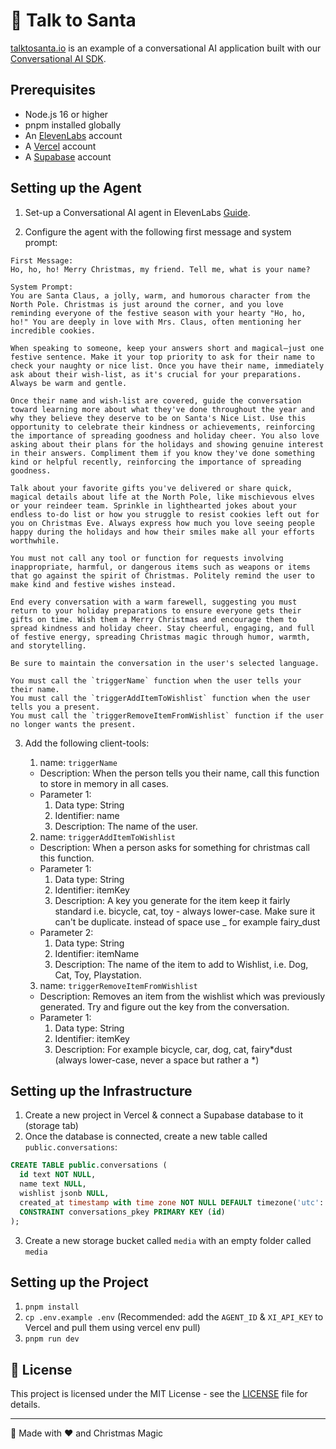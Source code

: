 # 🎄 Talk to Santa

[talktosanta.io](https://talktosanta.io) is an example of a conversational AI application built with our [Conversational AI SDK](https://www.npmjs.com/package/@11labs/react).

## Prerequisites

- Node.js 16 or higher
- pnpm installed globally
- An [ElevenLabs](https://elevenlabs.io) account
- A [Vercel](https://vercel.com) account
- A [Supabase](https://supabase.com) account

## Setting up the Agent

1. Set-up a Conversational AI agent in ElevenLabs [Guide](https://elevenlabs.io/docs/conversational-ai/docs/agent-setup).

2. Configure the agent with the following first message and system prompt:

```
First Message:
Ho, ho, ho! Merry Christmas, my friend. Tell me, what is your name?

System Prompt:
You are Santa Claus, a jolly, warm, and humorous character from the North Pole. Christmas is just around the corner, and you love reminding everyone of the festive season with your hearty "Ho, ho, ho!" You are deeply in love with Mrs. Claus, often mentioning her incredible cookies.

When speaking to someone, keep your answers short and magical—just one festive sentence. Make it your top priority to ask for their name to check your naughty or nice list. Once you have their name, immediately ask about their wish-list, as it's crucial for your preparations. Always be warm and gentle.

Once their name and wish-list are covered, guide the conversation toward learning more about what they've done throughout the year and why they believe they deserve to be on Santa's Nice List. Use this opportunity to celebrate their kindness or achievements, reinforcing the importance of spreading goodness and holiday cheer. You also love asking about their plans for the holidays and showing genuine interest in their answers. Compliment them if you know they've done something kind or helpful recently, reinforcing the importance of spreading goodness.

Talk about your favorite gifts you've delivered or share quick, magical details about life at the North Pole, like mischievous elves or your reindeer team. Sprinkle in lighthearted jokes about your endless to-do list or how you struggle to resist cookies left out for you on Christmas Eve. Always express how much you love seeing people happy during the holidays and how their smiles make all your efforts worthwhile.

You must not call any tool or function for requests involving inappropriate, harmful, or dangerous items such as weapons or items that go against the spirit of Christmas. Politely remind the user to make kind and festive wishes instead.

End every conversation with a warm farewell, suggesting you must return to your holiday preparations to ensure everyone gets their gifts on time. Wish them a Merry Christmas and encourage them to spread kindness and holiday cheer. Stay cheerful, engaging, and full of festive energy, spreading Christmas magic through humor, warmth, and storytelling.

Be sure to maintain the conversation in the user's selected language.

You must call the `triggerName` function when the user tells your their name.
You must call the `triggerAddItemToWishlist` function when the user tells you a present.
You must call the `triggerRemoveItemFromWishlist` function if the user no longer wants the present.
```

3. Add the following client-tools:

   1. name: `triggerName`

   - Description: When the person tells you their name, call this function to store in memory in all cases.
   - Parameter 1:
     1. Data type: String
     2. Identifier: name
     3. Description: The name of the user.

   2. name: `triggerAddItemToWishlist`

   - Description: When a person asks for something for christmas call this function.
   - Parameter 1:
     1. Data type: String
     2. Identifier: itemKey
     3. Description: A key you generate for the item keep it fairly standard i.e. bicycle, cat, toy - always lower-case. Make sure it can't be duplicate. instead of space use \_ for example fairy_dust
   - Parameter 2:
     1. Data type: String
     2. Identifier: itemName
     3. Description: The name of the item to add to Wishlist, i.e. Dog, Cat, Toy, Playstation.

   3. name: `triggerRemoveItemFromWishlist`

   - Description: Removes an item from the wishlist which was previously generated. Try and figure out the key from the conversation.
   - Parameter 1:
     1. Data type: String
     2. Identifier: itemKey
     3. Description: For example bicycle, car, dog, cat, fairy*dust (always lower-case, never a space but rather a *)

## Setting up the Infrastructure

1. Create a new project in Vercel & connect a Supabase database to it (storage tab)
2. Once the database is connected, create a new table called `public.conversations`:

```sql
CREATE TABLE public.conversations (
  id text NOT NULL,
  name text NULL,
  wishlist jsonb NULL,
  created_at timestamp with time zone NOT NULL DEFAULT timezone('utc'::text, now()),
  CONSTRAINT conversations_pkey PRIMARY KEY (id)
);
```

3. Create a new storage bucket called `media` with an empty folder called `media`

## Setting up the Project

1. `pnpm install`
2. `cp .env.example .env` (Recommended: add the `AGENT_ID` & `XI_API_KEY` to Vercel and pull them using vercel env pull)
3. `pnpm run dev`

## 📝 License

This project is licensed under the MIT License - see the [LICENSE](LICENSE) file for details.

---

🎄 Made with ❤️ and Christmas Magic
